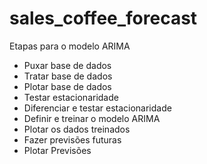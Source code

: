 # sales_coffee_forecast

Etapas para o modelo ARIMA
* Puxar base de dados
* Tratar base de dados
* Plotar base de dados
* Testar estacionaridade
* Diferenciar e testar estacionaridade 
* Definir e treinar o modelo ARIMA
* Plotar os dados treinados
* Fazer previsões futuras
* Plotar Previsões